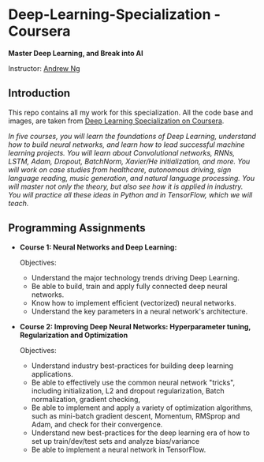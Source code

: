 # Deep-Learning-Specialization - Coursera
**Master Deep Learning, and Break into AI**

Instructor: [Andrew Ng](http://www.andrewng.org/)

## Introduction

This repo contains all my work for this specialization. All the code base and images, are taken from [Deep Learning Specialization on Coursera](https://www.coursera.org/specializations/deep-learning).

*In five courses, you will learn the foundations of Deep Learning, understand how to build neural networks, and learn how to lead successful machine learning projects. You will learn about Convolutional networks, RNNs, LSTM, Adam, Dropout, BatchNorm, Xavier/He initialization, and more. You will work on case studies from healthcare, autonomous driving, sign language reading, music generation, and natural language processing. You will master not only the theory, but also see how it is applied in industry. You will practice all these ideas in Python and in TensorFlow, which we will teach.*

## Programming Assignments

- **Course 1: Neural Networks and Deep Learning:**

  Objectives:
  + Understand the major technology trends driving Deep Learning.
  + Be able to build, train and apply fully connected deep neural networks. 
  + Know how to implement efficient (vectorized) neural networks. 
  + Understand the key parameters in a neural network's architecture. 
  
- **Course 2: Improving Deep Neural Networks: Hyperparameter tuning, Regularization and Optimization**

  Objectives:

  + Understand industry best-practices for building deep learning applications.
  + Be able to effectively use the common neural network "tricks", including initialization, L2 and dropout regularization, Batch normalization, gradient checking,
  + Be able to implement and apply a variety of optimization algorithms, such as mini-batch gradient descent, Momentum, RMSprop and Adam, and check for their convergence.
  + Understand new best-practices for the deep learning era of how to set up train/dev/test sets and analyze bias/variance
  + Be able to implement a neural network in TensorFlow.
